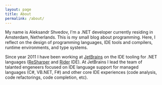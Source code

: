 ```yaml
---
layout: page
title: About
permalink: /about/
---
```


My name is Aleksandr Shvedov, I'm a .NET developer currently residing in Amsterdam, Netherlands. This is my small blog about programming. Here, I reflect on the design of programming languages, IDE tools and compilers, runtime environments, and type systems.

Since year 2011 I have been working at [JetBrains](https://www.jetbrains.com/) on the IDE tooling for .NET languages ([ReSharper](https://www.jetbrains.com/resharper) and [Rider](https://www.jetbrains.com/rider) IDE). At JetBrains I lead the team of talanted engeneers focused on IDE language support for managed languages (C#, VB.NET, F#) and other core IDE experiences (code analysis, code refactorings, code completion, etc).